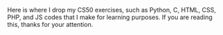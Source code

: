 Here is where I drop my CS50 exercises, such as Python, C, HTML, CSS, PHP, and JS codes that I make for learning purposes. If you are reading this, thanks for your attention.






